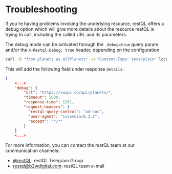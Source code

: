 # Troubleshooting

If you're having problems invoking the underlying resource, restQL offers a debug option which will give more details about the resource restQL is trying to call, including the called URL and its parameters. 

The debug mode can be activated through the `_debug=true` query param and/or the `X-Restql-Debug: true` header, depending on the configuration.

```bash
curl -d "from planets as allPlanets" -H "Content-Type: text/plain" localhost:9000/run-query?_debug=true  
```
This will add the following field under response `details`:
```json
{   
    <...>
    "debug": {
        "url": "https://swapi.co/api/planets/",
        "timeout": 5000,
        "response-time": 1261,
        "request-headers": {
          "restql-query-control": "ad-hoc",
          "user-agent": "insomnia/6.3.2",
          "accept": "*/*"
        }
    }
    <...>
```
For more information, you can contact the restQL team at our communication channels:
* [@restQL](https://t.me/restQL): restQL Telegram Group
* <restql@b2wdigital.com>: restQL team e-mail